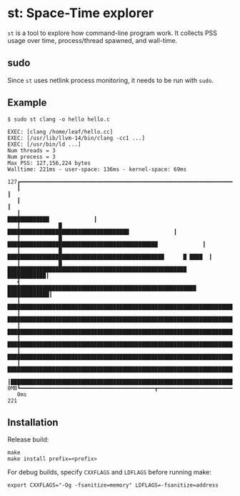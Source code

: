 # st: Space-Time explorer

`st` is a tool to explore how command-line program work. It collects PSS usage over time, process/thread spawned, and wall-time.

## sudo

Since `st` uses netlink process monitoring, it needs to be run with `sudo`.

## Example

```
$ sudo st clang -o hello hello.c

EXEC: [clang /home/leaf/hello.cc]
EXEC: [/usr/lib/llvm-14/bin/clang -cc1 ...]
EXEC: [/usr/bin/ld ...]
Num threads = 3
Num process = 3
Max PSS: 127,156,224 bytes
Walltime: 221ms - user-space: 136ms - kernel-space: 69ms
```

```
127┏━━━━━━━━━━━━━━━━━━━━━━━━━━━━━━━━━━━━━━━━━━━━━━━━━━━━━━━━━━━━━━━━━━━━━━━━━━━━━━━━━━━━━┓
   ┃                                                                                     ┃
   ┃                                                                                     ┃
   ┃                                                          █████████████              ┃
   ┃            █                    ██████████████████████████████████████              ┃
   ┃            █           ███████████████████████████████████████████████              ┃
   ┃            █         █████████████████████████████████████████████████      █ ████  ┃
   ┃            █  ████████████████████████████████████████████████████████  ████████████┃
   ┫            ███████████████████████████████████████████████████████████ █████████████┃
   ┃           ██████████████████████████████████████████████████████████████████████████┃
   ┃          ███████████████████████████████████████████████████████████████████████████┃
   ┃        █████████████████████████████████████████████████████████████████████████████┃
   ┃      ███████████████████████████████████████████████████████████████████████████████┃
   ┃    █████████████████████████████████████████████████████████████████████████████████┃
   ┃   ██████████████████████████████████████████████████████████████████████████████████┃
   ┃█████████████████████████████████████████████████████████████████████████████████████┃
0MB┗━━━━━━━━━━━━━━━━━━━━━━━━━━━━━━━━━━━━━━━━━━┳━━━━━━━━━━━━━━━━━━━━━━━━━━━━━━━━━━━━━━━━━━┛
   0ms                                                                                 221
```


## Installation

Release build:

```
make
make install prefix=<prefix>
```

For debug builds, specify `CXXFLAGS` and `LDFLAGS` before running make:

```
export CXXFLAGS="-Og -fsanitize=memory" LDFLAGS=-fsanitize=address
```
